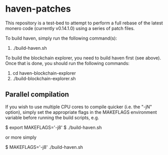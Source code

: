 haven-patches
=============

This repository is a test-bed to attempt to perform a full rebase of the latest monero code
(currently v0.14.1.0) using a series of patch files.

To build haven, simply run the following command(s):

1. ./build-haven.sh

To build the blockchain explorer, you need to build haven first (see above). Once that is
done, you should run the following commands:

1. cd haven-blockchain-explorer
2. ./build-blockchain-explorer.sh

Parallel compilation
--------------------
If you wish to use multiple CPU cores to compile quicker (i.e. the "-jN" option), simply
set the appropriate flags in the MAKEFLAGS environment variable before running the
build scripts, e.g.

$ export MAKEFLAGS='-j8'
$ ./build-haven.sh

or more simply

$ MAKEFLAGS='-j8' ./build-haven.sh
